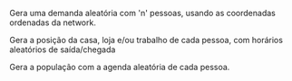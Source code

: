 Gera uma demanda aleatória com 'n' pessoas, usando as coordenadas
ordenadas da network.

Gera a posição da casa, loja e/ou trabalho de cada pessoa, com horários
aleatórios de saída/chegada

Gera a população com a agenda aleatória de cada pessoa.
